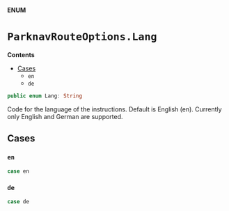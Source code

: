 **ENUM**

# `ParknavRouteOptions.Lang`

**Contents**

- [Cases](#cases)
  - `en`
  - `de`

```swift
public enum Lang: String
```

Code for the language of the instructions. Default is English (en). Currently only English and German are supported.

## Cases
### `en`

```swift
case en
```

### `de`

```swift
case de
```

